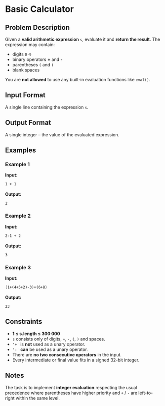 
# Basic Calculator

## Problem Description
Given a **valid arithmetic expression** `s`, evaluate it and **return the result**.
The expression may contain:
- digits `0-9`
- binary operators **+** and **-**
- parentheses `(` and `)`
- blank spaces

You are **not allowed** to use any built-in evaluation functions like `eval()`.

## Input Format
A single line containing the expression `s`.

## Output Format
A single integer – the value of the evaluated expression.

## Examples

### Example 1
**Input:**

`1 + 1`<br/><br/>
**Output:**

`2`<br/>

### Example 2
**Input:**

` 2-1 + 2 ` <br/><br/>
**Output:**

`3`<br/>

### Example 3
**Input:**

`(1+(4+5+2)-3)+(6+8)`<br/><br/>
**Output:**

`23`<br/>

## Constraints
- **1 ≤ s.length ≤ 300 000**
- `s` consists only of digits, `+`, `-`, `(`, `)` and spaces.
- `'+'` is **not** used as a unary operator.
- `'-'` **can** be used as a unary operator.
- There are **no two consecutive operators** in the input.
- Every intermediate or final value fits in a signed 32-bit integer.

## Notes
The task is to implement **integer evaluation** respecting the usual precedence where parentheses have higher priority and `+` / `-` are left-to-right within the same level.


